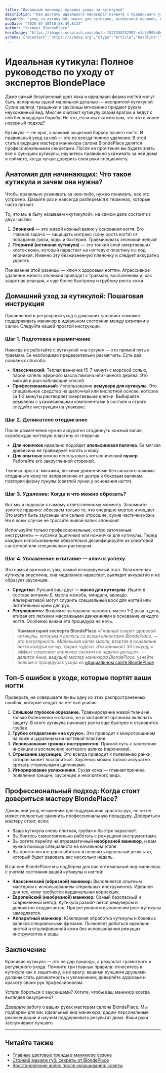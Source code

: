 ```yaml
---
title: "Идеальный маникюр: правила ухода за кутикулой"
description: "Как достичь идеального маникюра? Начните с правильного ухода за кутикулой. Советы от экспертов BlondePlace: увлажнение и техники."
keywords: "уход за кутикулой, масло для кутикулы, необрезной маникюр, красивые ногти, домашний уход, салон BlondePlace"
pubDate: "2025-07-30T16:58:49.812Z"
author: "Эксперт BlondePlace"
heroImage: "https://images.unsplash.com/photo-1522338242992-e1a54906a8da?q=80&w=2070&auto=format&fit=crop"
schema: {"@context":"https://schema.org","@type":"Article","headline":"Идеальный маникюр: правила ухода за кутикулой","description":"Как достичь идеального маникюра? Начните с правильного ухода за кутикулой. Советы от экспертов BlondePlace: увлажнение и техники.","image":{"@type":"ImageObject","url":"https://images.unsplash.com/photo-1522338242992-e1a54906a8da?q=80&w=2070&auto=format&fit=crop"},"author":{"@type":"Person","name":"Эксперт BlondePlace"},"publisher":{"@type":"Organization","name":"Блог BlondePlace","logo":{"@type":"ImageObject","url":"https://blondeplace.netlify.app/favicon.ico"}},"datePublished":"2025-07-30T16:58:49.812Z","dateModified":"2025-07-30T16:58:49.812Z","mainEntityOfPage":{"@type":"WebPage","@id":"https://blondeplace.netlify.app/blog/pravila-uhoda-za-kutikuloy/"},"aggregateRating":{"@type":"AggregateRating","ratingValue":"4.9","reviewCount":709,"bestRating":"5","worstRating":"1"}}
---
```

# Идеальная кутикула: Полное руководство по уходу от экспертов BlondePlace

Даже самый безупречный цвет лака и идеальная форма ногтей могут быть испорчены одной маленькой деталью — неопрятной кутикулой. Сухие валики, трещинки и заусенцы мгновенно придают рукам неухоженный вид. Многие считают кутикулу своим врагом и ведут с ней беспощадную борьбу. Но что, если мы скажем вам, что это в корне неверный подход?

Кутикула — не враг, а важный защитный барьер вашего ногтя. И правильный уход за ней — это не всегда полное удаление. В этой статье ведущие мастера маникюра салона BlondePlace делятся профессиональными секретами. После ее прочтения вы будете знать все о функциях кутикулы, научитесь правильно ухаживать за ней дома и поймете, когда лучше доверить свои руки специалисту.

## Анатомия для начинающих: Что такое кутикула и зачем она нужна?

Чтобы правильно ухаживать за чем-либо, нужно понимать, как это устроено. Давайте раз и навсегда разберемся в терминах, которые часто путают.

То, что мы в быту называем «кутикулой», на самом деле состоит из двух частей:

1.  **Эпонихий** — это живой кожный валик у основания ногтя. Его главная задача — защищать матрикс (зону роста ногтя) от попадания грязи, воды и бактерий. Травмировать эпонихий нельзя!
2.  **Птеригий (истинная кутикула)** — это тонкий слой омертвевших клеток кожи, который нарастает на ногтевую пластину из-под эпонихия. Именно эту безжизненную пленочку и следует аккуратно удалять.

Понимание этой разницы — ключ к здоровым ногтям. Агрессивное удаление живого эпонихия приводит к травмам, воспалениям и, как защитная реакция, к еще более быстрому и грубому росту кожи.

## Домашний уход за кутикулой: Пошаговая инструкция

Правильный и регулярный уход в домашних условиях поможет поддерживать маникюр в идеальном состоянии между визитами в салон. Следуйте нашей простой инструкции.

### Шаг 1. Подготовка и размягчение

Никогда не работайте с кутикулой «на сухую» — это прямой путь к травмам. Ее необходимо предварительно размягчить. Есть два основных способа:

*   **Классический:** Теплая ванночка (5-7 минут) с морской солью, парой капель эфирного масла лимона или чайного дерева. Это мягкий и расслабляющий способ.
*   **Профессиональный:** Использование **ремувера для кутикулы**. Это специальное средство на щелочной или кислотной основе, которое за 1-2 минуты растворяет омертвевшие клетки. Выбирайте ремуверы с ухаживающими компонентами в составе и строго следуйте инструкции на упаковке.

### Шаг 2. Деликатное отодвигание

После размягчения нужно аккуратно отодвинуть кожный валик, освобождая ногтевую пластину от птеригия.

*   **Для новичков** идеально подойдет **апельсиновая палочка**. Ее мягкая древесина не травмирует ноготь и кожу.
*   **Для опытных** можно использовать металлический **пушер**. Работайте его закругленной стороной.

Техника проста: мягкими, легкими движениями без сильного нажима отодвиньте кожу по направлению от центра к боковым валикам, повторяя форму лунулы (светлой лунки у основания ногтя).

### Шаг 3. Удаление: Когда и что можно обрезать?

Вот мы и подошли к самому ответственному моменту. Запомните золотое правило: обрезаем только то, что очевидно мертво и мешает. Это могут быть заусенцы или сильно отросшие, сухие частички кожи. Ни в коем случае не трогайте живой валик эпонихия!

Используйте только профессиональные, остро заточенные инструменты — кусачки (щипчики) или ножнички для кутикулы. Перед каждым использованием обязательно дезинфицируйте их спиртовой салфеткой или специальным раствором.

### Шаг 4. Увлажнение и питание — ключ к успеху

Это самый важный и, увы, самый игнорируемый этап. Увлажненная кутикула эластична, она медленнее нарастает, выглядит аккуратно и не образует заусенцев.

*   **Средства:** Лучший ваш друг — **масло для кутикулы**. Ищите в составе витамин Е, масла жожоба, миндаля, авокадо. Альтернативой могут служить специальный воск для ногтей или питательный крем для рук.
*   **Регулярность:** Возьмите за правило наносить масло 1-2 раза в день, втирая его легкими массажными движениями в основание каждого ногтя. Особенно важна эта процедура на ночь.

> **Комментарий эксперта BlondePlace**
> *«Главный секрет здоровой кутикулы, которым я делюсь со всеми клиентами BlondePlace, — это регулярность. Маленькая капля масла, втертая в основание ногтя каждый вечер, творит чудеса. Это занимает 30 секунд, а эффект сохраняет маникюр свежим на неделю дольше», — делится Анна, ведущий мастер маникюра BlondePlace.* узнайте больше о процедурах ухода на <a href="https://blondeplace.ru/#services" target="_blank" rel="nofollow">официальном сайте BlondePlace</a>

## Топ-5 ошибок в уходе, которые портят ваши ногти

Проверьте, не совершаете ли вы одну из этих распространенных ошибок, которые сводят на нет все усилия.

1.  **Слишком глубокое обрезание.** Травмирование живой ткани не только болезненно и опасно, но и заставляет организм включать защиту. В итоге кутикула начинает расти еще быстрее и становится грубее.
2.  **Грубое отодвигание «на сухую».** Это приводит к микротрещинам на коже и царапинам на ногтевой пластине.
3.  **Использование грязных инструментов.** Прямой путь к занесению инфекции и воспалению ногтевого валика (паронихии).
4.  **Отрывание заусенцев.** Это всегда приводит к появлению ранки, которая может воспалиться. Заусенцы можно только аккуратно срезать стерильными щипчиками.
5.  **Игнорирование увлажнения.** Сухая кожа — главная причина появления трещин, заусенцев и неопрятного вида.

## Профессиональный подход: Когда стоит довериться мастеру BlondePlace?

Домашний уход незаменим для поддержания красоты рук, но он не может полностью заменить профессиональную процедуру. Довериться мастеру стоит, если:

*   Ваша кутикула очень плотная, грубая и быстро нарастает.
*   Вы боитесь самостоятельно работать с режущими инструментами.
*   Вы хотите перейти на атравматичный **необрезной маникюр**, и вам нужна помощь специалиста на начальном этапе.
*   Вы просто хотите расслабиться и получить идеальный результат, который будет радовать вас несколько недель.

В салоне BlondePlace мы подберем для вас оптимальный вид маникюра с учетом состояния вашей кутикулы и ногтей:

*   **Классический (обрезной) маникюр:** Выполняется опытным мастером с использованием стерильных инструментов. Идеален для тех, кому требуется кардинальная коррекция.
*   **Европейский (необрезной) маникюр:** Самый безопасный и современный метод. Кутикула размягчается ремувером и деликатно отодвигается. При регулярном выполнении рост кутикулы замедляется.
*   **Аппаратный маникюр:** Ювелирная обработка кутикулы и боковых валиков специальными фрезами. Позволяет добиться идеально чистой и отшлифованной кожи без использования режущих инструментов и воды.

## Заключение

Красивая кутикула — это не дар природы, а результат грамотного и регулярного ухода. Помните три главных правила: относитесь к кутикуле как к защитнику, а не врагу; вашими лучшими друзьями должны стать деликатность и увлажнение; доверяйте здоровье и красоту своих рук профессионалам.

Устали бороться с заусенцами? Хотите, чтобы ваш маникюр всегда выглядел безупречно?

Доверьте заботу о ваших руках мастерам салона BlondePlace. Мы подберем для вас идеальный вид маникюра, дадим персональные рекомендации и научим поддерживать результат дома. Ваши руки заслуживают лучшего

---

## Читайте также

*   [Главные цветовые тренды в маникюре сезона](/blog/cvetovye-trendy-v-manikyure/)
*   [Стойкий макияж губ: секреты от BlondePlace](/blog/sekrety-stoykogo-makiyazha-gub/)
*   [Восстановление волос после окрашивания: советы](/blog/kak-vosstanovit-povrezhdennye-volosy-posle-okrashivaniya/)

